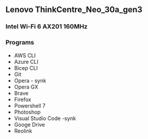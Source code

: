 ## Lenovo ThinkCentre_Neo_30a_gen3
### Intel Wi-Fi 6 AX201 160MHz

### Programs
- AWS CLI
- Azure CLI
- Bicep CLI
- Git
- Opera - synk
- Opera GX
- Brave
- Firefox
- Powershell 7
- Photoshop
- Visual Studio Code -synk
- Googe Drive
- Reolink
